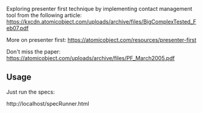 Exploring presenter first technique by implementing contact management tool
from the following article:
https://kxcdn.atomicobject.com/uploads/archive/files/BigComplexTested_Feb07.pdf

More on presenter first:
https://atomicobject.com/resources/presenter-first

Don't miss the paper:
https://atomicobject.com/uploads/archive/files/PF_March2005.pdf

## Usage

Just run the specs:

http://localhost/specRunner.html
